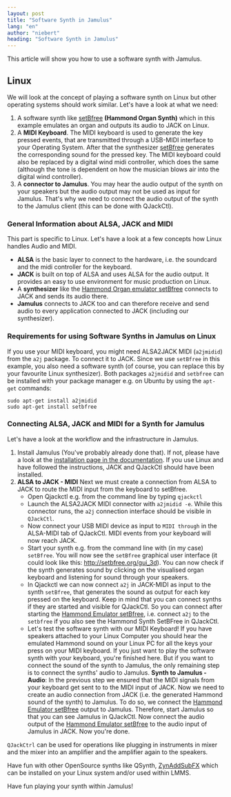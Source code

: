```yaml
---
layout: post
title: "Software Synth in Jamulus"
lang: "en"
author: "niebert"
heading: "Software Synth in Jamulus"
---
```

This article will show you how to use a software synth with Jamulus.

<!--more-->

## Linux
We will look at the concept of playing a software synth on Linux but other operating systems should work similar.
Let's have a look at what we need:
1. A software synth like [setBfree](https://github.com/pantherb/setBfree) **(Hammond Organ Synth)** which in this example emulates an organ and outputs its audio to JACK on Linux.
2. A **MIDI Keyboard**. The MIDI keyboard is used to generate the key pressed events, that are transmitted through a USB-MIDI interface to your Operating System. After that the synthesizer [setBfree](https://github.com/pantherb/setBfree) generates the corresponding sound for the pressed key. The MIDI keyboard could also be replaced by a digital wind midi controller, which does the same (although the tone is dependent on how the musician blows air into the digital wind controller).
3. A **connector to Jamulus**. You may hear the audio output of the synth on your speakers but the audio output may not be used as input for Jamulus. That's why we need to connect the audio output of the synth to the Jamulus client (this can be done with QJackCtl).

### General Information about ALSA, JACK and MIDI
This part is specific to Linux. Let's have a look at a few concepts how Linux handles Audio and MIDI.
* **ALSA** is the basic layer to connect to the hardware, i.e. the soundcard and the midi controller for the keyboard.
* **JACK** is built on top of ALSA and uses ALSA for the audio output. It provides an easy to use environment for music production on Linux.
* A **synthesizer** like the [Hammond Organ emulator setBfree](https://github.com/pantherb/setBfree) connects to JACK and sends its audio there.
* **Jamulus** connects to JACK too and can therefore receive and send audio to every application connected to JACK (including our synthesizer).

### Requirements for using Software Synths in Jamulus on Linux
If you use your MIDI keyboard, you might need ALSA2JACK MIDI (`a2jmidid`) from the `a2j` package. To connect it to JACK. Since we use `setBfree` in this example, you also need a software synth (of course, you can replace this by your favourite Linux synthesizer). Both packages `a2jmidid` and `setbfree` can be installed with your package manager e.g. on Ubuntu by using the `apt-get` commands:
```shell
sudo apt-get install a2jmidid
sudo apt-get install setbfree
```

### Connecting ALSA, JACK and MIDI for a Synth for Jamulus
Let's have a look at the workflow and the infrastructure in Jamulus.
1. Install Jamulus (You've probably already done that). If not, please have a look at the [installation page in the documentation](/wiki/Getting-Started). If you use Linux and have followed the instructions, JACK and QJackCtl should have been installed.
2. **ALSA to JACK - MIDI** Next we must create a connection from ALSA to JACK to route the MIDI input from the keyboard to setBfree.
   * Open Qjackctl e.g. from the command line by typing `qjackctl`
   * Launch the ALSA2JACK MIDI connector with `a2jmidid -e`. While this connector runs, the `a2j` connection interface should be visible in `QJackCtl`.
   * Now connect your USB MIDI device as input to `MIDI through` in the ALSA-MIDI tab of QJackCtl. MIDI events from your keyboard will now reach JACK.
   * Start your synth e.g. from the command line with (in my case) `setBfree`. You will now see the `setBfree` graphical user interface (it could look like this: http://setbfree.org/gui_3d). You can now check if the synth generates sound by clicking on the visualised organ keyboard and listening for sound through your speakers.
   * In Qjackctl we can now connect `a2j` in JACK-MIDI as input to the synth `setBfree`, that generates the sound as output for each key pressed on the keyboard. Keep in mind that you can connect synths if they are started and visible for QJackCtl.  So you can connect after starting the [Hammond Emulator setBfree](https://github.com/pantherb/setBfree), i.e. connect `a2j` to the `setbfree` if you also see the Hammond Synth SetBFree in QJackCtl.
   * Let's test the software synth with our MIDI Keyboard! If you have speakers attached to your Linux Computer you should hear the emulated Hammond sound on your Linux PC for all the keys your press on your MIDI keyboard. If you just want to play the software synth with your keyboard, you're finished here. But if you want to connect the sound of the synth to Jamulus, the only remaining step is to connect the synths' audio to Jamulus.
**Synth to Jamulus - Audio**: In the previous step we ensured that the MIDI signals from your keyboard get sent to to the MIDI input of JACK. Now we need to create an audio connection from JACK (i.e. the generated Hammond sound of the synth) to Jamulus. To do so, we connect the [Hammond Emulator setBfree](https://github.com/pantherb/setBfree) output to Jamulus. Therefore, start Jamulus so that you can see Jamulus in QJackCtl. Now connect the audio output of the [Hammond Emulator setBfree](https://github.com/pantherb/setBfree) to the audio input of Jamulus in JACK. Now you're done.

`QJackCtrl` can be used for operations like plugging in instruments in mixer and the mixer into an amplifier and the amplifier again to the speakers.

Have fun with other OpenSource synths like QSynth, [ZynAddSubFX](https://sourceforge.net/projects/zynaddsubfx/) which can be installed on your Linux system and/or used within LMMS.

Have fun playing your synth within Jamulus!

